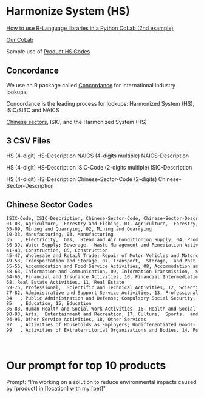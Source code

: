 # Harmonize System (HS)

[How to use R-Language libraries in a Python CoLab (2nd example)](https://www.geeksforgeeks.org/how-to-use-r-with-google-colaboratory/)

[Our CoLab](https://colab.research.google.com/drive/1etpn1no8JgeUxwLr_5dBFEbt8sq5wd4v?usp=sharing)

Sample use of [Product HS Codes](https://model.georgia.org/display/exporters/)

## Concordance

We use an R package called [Concordance](https://github.com/insongkim/concordance) for international industry lookups.

Concordance is the leading process for lookups:
Harmonized System (HS),  ISIC/SITC and NAICS

[Chinese sectors](https://chatgpt.com/share/dbb6de4b-1366-4190-b284-3b7165951c61),  ISIC,  and the Harmonized System (HS)

## 3 CSV Files

HS (4-digit)
HS-Description
NAICS (4-digits multiple)
NAICS-Description

HS (4-digit)
HS-Description
ISIC-Code (2-digits multiple)
ISIC-Description 

HS (4-digit)
HS-Description
Chinese-Sector-Code (2-digits)
Chinese-Sector-Description

## Chinese Sector Codes

<pre style="font-size: 12px;">
ISIC-Code, ISIC-Description, Chinese-Sector-Code, Chinese-Sector-Description  
01-03, Agriculture,  Forestry and Fishing, 01, Agriculture,  Forestry,  Animal Husbandry,  and Fishery
05-09, Mining and Quarrying, 02, Mining and Quarrying  
10-33, Manufacturing, 03, Manufacturing
35   , Electricity,  Gas,  Steam and Air Conditioning Supply, 04, Production and Supply of Electricity,  Heat,  Gas,  and Water
36-39, Water Supply; Sewerage,  Waste Management and Remediation Activities, 04, Production and Supply of Electricity,  Heat,  Gas,  and Water
41-43, Construction, 05, Construction
45-47, Wholesale and Retail Trade; Repair of Motor Vehicles and Motorcycles, 06, Wholesale and Retail Trade
49-53, Transportation and Storage, 07, Transport,  Storage,  and Post
55-56, Accommodation and Food Service Activities, 08, Accommodation and Catering Services
58-63, Information and Communication, 09, Information Transmission,  Software,  and Information Technology Services
64-66, Financial and Insurance Activities, 10, Financial Intermediation
68, Real Estate Activities, 11, Real Estate
69-75, Professional,  Scientific and Technical Activities, 12, Scientific Research and Technical Services
77-82, Administrative and Support Service Activities, 13, Professional Services
84   , Public Administration and Defense; Compulsory Social Security, 14, Public Management,  Social Security,  and Social Organization
85   , Education, 15, Education
86-88, Human Health and Social Work Activities, 16, Health and Social Work
90-93, Arts,  Entertainment and Recreation, 17, Culture,  Sports,  and Entertainment
94-96, Other Service Activities, 18, Other Services
97   , Activities of Households as Employers; Undifferentiated Goods- and Services-Producing Activities of Households for Own Use, 18, Other Services
99   , Activities of Extraterritorial Organizations and Bodies, 14, Public Management,  Social Security,  and Social Organization
</pre>

<!--
The "ISIC_Code" column lists the ISIC codes,  using numerical ranges to denote broad categories.
The "ISIC_Description" column provides a description of each ISIC category.
The "Chinese_Sector_Code" column lists the corresponding numerical sector codes in the Chinese classification system.
The "Chinese_Sector_Description" column provides a description of each corresponding Chinese sector.
-->
<br>

# Our prompt for top 10 products

Prompt:
"I'm working on a solution to reduce environmental impacts caused by [product] in [location] with my [pet]"
